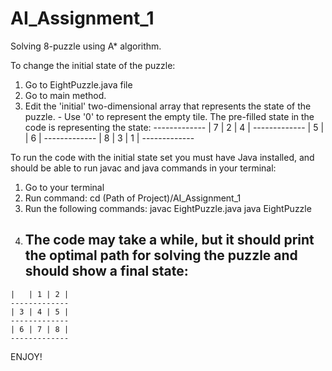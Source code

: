 # AI_Assignment_1
Solving 8-puzzle using A* algorithm.

To change the initial state of the puzzle:
  1. Go to EightPuzzle.java file
  2. Go to main method.
  3. Edit the 'initial' two-dimensional array that represents the state of the puzzle.
    - Use '0' to represent the empty tile.
The pre-filled state in the code is representing the state:
    -------------
    | 7 | 2 | 4 |
    -------------
    | 5 |   | 6 |
    -------------
    | 8 | 3 | 1 |
    -------------
 
To run the code with the initial state set you must have Java installed, and should be able to run javac and java commands in your terminal:
  1. Go to your terminal
  2. Run command:
    cd (Path of Project)/AI_Assignment_1
  3. Run the following commands:
    javac EightPuzzle.java
    java EightPuzzle
  4. The code may take a while, but it should print the optimal path for solving the puzzle and should show a final state:
     -------------
    |   | 1 | 2 |
    -------------
    | 3 | 4 | 5 |
    -------------
    | 6 | 7 | 8 |
    -------------
    
 ENJOY!
